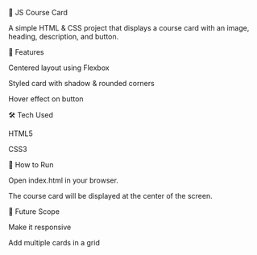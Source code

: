 📘 JS Course Card

A simple HTML & CSS project that displays a course card with an image, heading, description, and button.

🚀 Features

Centered layout using Flexbox

Styled card with shadow & rounded corners

Hover effect on button

🛠️ Tech Used

HTML5

CSS3

📖 How to Run

Open index.html in your browser.

The course card will be displayed at the center of the screen.

🎯 Future Scope

Make it responsive

Add multiple cards in a grid
